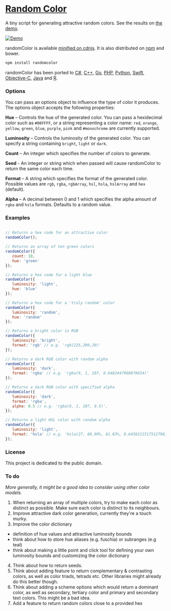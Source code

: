# [Random Color](http://llllll.li/randomColor)

A tiny script for generating attractive random colors. See the results on [the demo](http://llllll.li/randomColor/).

[![Demo](http://i.imgur.com/lOLCqvu.gif)](http://llllll.li/randomColor)

randomColor is available [minified on cdnjs](http://cdnjs.com/libraries/randomcolor). It is also distributed on [npm](https://www.npmjs.org/package/randomcolor) and bower.

```javascript
npm install randomcolor
```
randomColor has been ported to [C#](https://github.com/nathanpjones/randomColorSharped), [C++](https://github.com/xuboying/randomcolor-cpp), [Go](https://github.com/hansrodtang/randomcolor), [PHP](https://github.com/mistic100/RandomColor.php), [Python](https://github.com/kevinwuhoo/randomcolor-py), [Swift](https://github.com/onevcat/RandomColorSwift), [Objective-C](https://github.com/yageek/randomColor), [Java](https://github.com/lzyzsd/AndroidRandomColor) and 
[R](https://github.com/ronammar/randomcoloR).
 
### Options

You can pass an options object to influence the type of color it produces. The options object accepts the following properties:

**Hue** – Controls the hue of the generated color. You can pass a hexidecimal color such as ```#00FFFF```, or a string representing a color name: ```red```, ```orange```, ```yellow```, ```green```, ```blue```, ```purple```, ```pink``` and ```#monochrome``` are currently supported.

**Luminosity** – Controls the luminosity of the generated color. You can specify a string containing ```bright```, ```light``` or ```dark```.

**Count** – An integer which specifies the number of colors to generate.

**Seed** - An integer or string which when passed will cause randomColor to return the same color each time.

**Format** – A string which specifies the format of the generated color. Possible values are ```rgb```, ```rgba```, ```rgbArray```, ```hsl```, ```hsla```, ```hslArray``` and ```hex``` (default).

**Alpha** – A decimal between 0 and 1 which specifies the alpha amount of ```rgba``` and ```hsla``` formats. Defaults to a random value.

### Examples

```javascript

// Returns a hex code for an attractive color
randomColor(); 

// Returns an array of ten green colors
randomColor({
   count: 10,
   hue: 'green'
});

// Returns a hex code for a light blue
randomColor({
   luminosity: 'light',
   hue: 'blue'
});

// Returns a hex code for a 'truly random' color
randomColor({
   luminosity: 'random',
   hue: 'random'
});

// Returns a bright color in RGB
randomColor({
   luminosity: 'bright',
   format: 'rgb' // e.g. 'rgb(225,200,20)'
});

// Returns a dark RGB color with random alpha
randomColor({
   luminosity: 'dark',
   format: 'rgba' // e.g. 'rgba(9, 1, 107, 0.6482447960879654)'
});

// Returns a dark RGB color with specified alpha
randomColor({
   luminosity: 'dark',
   format: 'rgba',
   alpha: 0.5 // e.g. 'rgba(9, 1, 107, 0.5)',
});

// Returns a light HSL color with random alpha
randomColor({
   luminosity: 'light',
   format: 'hsla' // e.g. 'hsla(27, 88.99%, 81.83%, 0.6450211517512798)'
});

```

### License

This project is dedicated to the public domain.

### To do 

*More generally, it might be a good idea to consider using other color models.*

1. When returning an array of multiple colors, try to make each color as distinct as possible. Make sure each color is distinct to its neighbours.
2. Improve attractive dark color generation, currently they're a touch murky.
3. Improve the color dictionary
  - definition of hue values and attractive luminosity bounds
  - think about how to store hue aliases (e.g. fuschia) or subranges (e.g teal)
  - think about making a little point and click tool for defining your own luminosity bounds and customizing the color dictionary
4. Think about how to return seeds.
5. Think about adding feature to return complementary & contrasting colors, as well as color triads, tetrads etc. Other libraries might already do this better though.
6. Think about adding a scheme options which would return a dominant color, as well as secondary, tertiary color and primary and secondary text colors. This might be a bad idea.
7. Add a feature to return random colors close to a provided hex 

